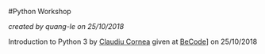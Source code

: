 #Python Workshop

*created by quang-le on 25/10/2018*

Introduction to Python 3 by [Claudiu Cornea](https://github.com/ClaudiuCornea) given at [BeCode](https://becode.org)] on 25/10/2018
